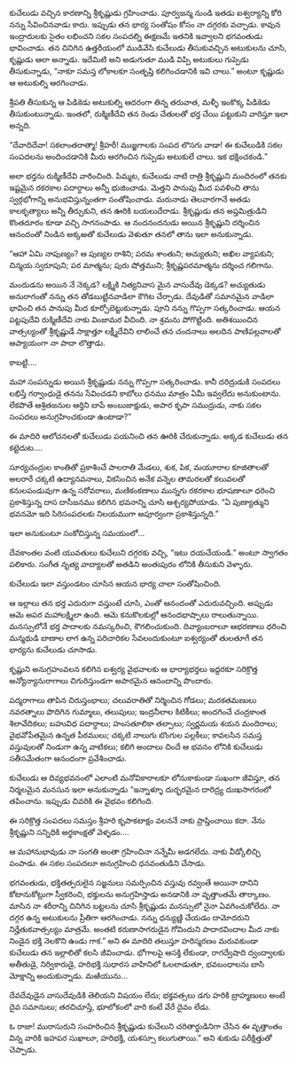 ﻿కుచేలుడు వచ్చిన కారణాన్ని శ్రీకృష్ణుడు గ్రహించాడు. పూర్వజన్మ నుండి ఇతడు ఐశ్వర్యాన్ని కోరి నన్ను సేవించినవాడు కాదు. ఇప్పుడు తన భార్య సంతోషం కోసం నా దగ్గరకు వచ్చాడు. కావున ఇంద్రాదులకు సైతం లభించని సకల సంపదల్ని ఈక్షణమే ఇతనికి ఇవ్వాలని భగవంతుడు భావించాడు. తన చినిగిన ఉత్తరీయంలో ముడివేసి కుచేలుడు తీసుకువచ్చిన అటుకులను చూసి, కృష్ణుడు ఆలా అన్నాడు. ఇదేమిటి అని అడుగుతూ ముడి విప్పి అటుకులు గుప్పెడు తీసుకున్నాడు, “నాకూ సమస్త లోకాలకూ సంతృప్తి కలిగించడానికి ఇవి చాలు.” అంటూ కృష్ణుడు ఆ అటుకుల్ని ఆరగించాడు. 

శ్రీపతి తీసుకున్న ఆ పిడికెడు అటుకుల్ని ఆదరంగా తిన్న తరువాత, మళ్ళీ ఇంకొక్క పిడికెడు తీసుకుంటున్నాడు. ఇంతలో, రుక్మిణీదేవి తన రెండు చేతులతో భర్త చేయి పట్టుకుని వారిస్తూ ఇలా అన్నది. 

“దేవాదిదేవా! సకలాంతరాత్మా! శ్రీహరీ! ముజ్జగాలకు సంపద లొసగు వాడా! ఈ కుచేలుడికి సకల సంపదలను అందించడానికి మీరు ఆరగించిన గుప్పెడు అటుకులే చాలు. ఇక భక్షించకండి.” 

అలా భర్తను రుక్మిణీదేవి వారించింది. పిమ్మట, కుచేలుడు నాటి రాత్రి శ్రీకృష్ణుని మందిరంలో తనకు ఇష్టమైన రకరకాల పదార్ధాలు అన్నీ భుజించాడు. మెత్తని పానుపు మీద పవళించి తాను స్వర్గభోగాన్ని అనుభవిస్తున్నంతగా సంతోషించాడు. మరునాడు తెలవారగానే అతడు కాలకృత్యాలు అన్నీ తీర్చుకుని, తన ఊరికి బయలుదేరాడు. శ్రీకృష్ణుడు తన అప్తమిత్రుడిని కొంతదూరం కూడా వచ్చి సాగనంపాడు. ఆ నందనందనుడు అయిన శ్రీకృష్ణుని దర్శించిన ఆనందంతో నిండిన అక్కఱతో కుచేలుడు వెళుతూ తనలో తాను ఇలా అనుకున్నాడు. 

“ఆహా ఏమి నాపుణ్యం? ఆ పుణ్యల రాశిని; పరమ శాంతుని; అచ్యుతుని; అఖిల వ్యాపకుని; చిన్మయ స్వరూపుని; పర మాత్మను; పురు షోత్తముని; శ్రీకృష్ణపరమాత్మను దర్శించ గలిగాను. 

మందుడను అయిన నే నెక్కడ? లక్ష్మికి నిత్యనివాస మైన వాసుదేవు డెక్కడ? అచ్యుతుడు అనురాగంతో నన్ను తన తోడబుట్టినవాడిలా కౌగిట చేర్చాడు. దేవుడితో సమానమైన వాడిలా భావించి తన పానుపు మీద కూర్చోబెట్టుకున్నాడు. పూని నన్ను గొప్పగా సత్కరించాడు. ఆయన పట్టపుదేవి రుక్మిణీదేవి నాకు వింజామర వీచింది. నా శ్రమను పోగొట్టింది. అతిశయించిన వాత్సల్యంతో శ్రీకృష్ణుడే సాక్షాత్తూ లక్ష్మీదేవిని లాలించే తన చందనాలు అలదిన పాణిపల్లవాలతో ఆప్యాయంగా నా పాదా లొత్తాడు. 

కాబట్టి.... 

మహా సంపన్నుడు అయిన శ్రీకృష్ణుడు నన్ను గొప్పగా సత్కరించాడు. కానీ దరిద్రుడుకి సంపదలు లభిస్తే గర్వాంధుడై తనను సేవించడని కాబోలు ధనము మాత్రం ఏమీ ఇవ్వలేదు అనుకుంటాను. లేకపొతే ఆశ్రితజనుల ఆర్తిని బాపే అంబుజాక్షుడు, అపార కృపా సముద్రుడు, నాకు సకల సంపదలు అనుగ్రహించకుండా ఉంటాడా?” 

ఈ మాదిరి ఆలోచనలతో కుచేలుడు పయనించి తన ఊరికి చేరుకున్నాడు. అక్కడ కుచేలుడు తన కట్టెదుట.... 

సూర్యచంద్రుల కాంతితో ప్రకాశించే పాలరాతి మేడలు, శుక, పిక, మయూరాల కూజితాలతో అలరారే చక్కటి ఉద్యానవనాలు, వికసించిన అనేక వన్నెల తామరలతో కలువలతో కనులపండువుగా ఉన్న సరోవరాలు, మణికంకణాలు మున్నగు రకరకాల భూషణాలూ ధరించి ప్రకాశిస్తున్న దాస దాసీజనము కలిగిన భవనాన్ని చూసి ఆశ్చర్యపోయాడు. “ఏ పుణ్యాత్ముని భవనమో ఇది సిరిసంపదలకు నిలయముగా అపూర్వంగా ప్రకాశిస్తున్నది.” 

ఇలా అనుకుంటూ సంకోచిస్తున్న సమయంలో... 

దేవకాంతల వంటి యువతులు కుచేలుని దగ్గరకు వచ్చి, “ఇటు దయచేయండి.” అంటూ స్వాగతం పలికారు. సంగీత నృత్య వాద్యాలతో అతడిని అంతఃపురం లోనికి తీసుకుని వెళ్ళారు. 

కుచేలుడు ఇలా వస్తుండటం చూసిన ఆయన భార్య చాలా సంతోషించింది. 

ఆ ఇల్లాలు తన భర్త ఎదురుగా వస్తుంటే చూసి, ఎంతో ఆనందంతో ఎదురువచ్చింది. అప్పుడు ఆమె అపర మహాలక్ష్మిలా ఉంది. ఆమె కనుకొలకుల్లో ఆనందభాష్పాలు రాలుతున్నాయి. మనస్సులోనే భర్త పాదాలకు నమస్కరించి, కౌగలించుకుంది. దివ్యాంబరాలూ ఆభరణాలు ధరించి మన్మథుడి బాణాల లాగ ఉన్న పరిచారికల సేవలందుకుంటూ ఐశ్వర్యంతో తులతూగే తన భార్యను కుచేలుడు చూసాడు. 

కృష్ణుని అనుగ్రహంవలన కలిగిన ఐశ్వర్య వైభవాలకు ఆ భార్యాభర్తలు ఇద్దరకూ సరిక్రొత్త అన్యోన్యానురాగాలు చిగురిస్తుండగా అపారమైన ఆనందాన్ని పొందారు. 

పద్మరాగాలు తాపిన చిరుస్తంభాలు; చలువరాతితో నిర్మించిన గోడలు; మరకతమణులు నవరత్నాలు పొదిగిన గుమ్మాలు, తలుపులు; ఇంద్రనీలాల కిటికీలు; అందగించే చంద్రకాంత శిలావేదికలు; బహువిధ పదార్ధాలు; హంసతూలికా తల్పాలు; స్వర్ణమయ శయన మందిరాలు; వైభవోపేతమైన ఉన్నత పీఠములు; చక్కటి నాలుగు బొంగుల పల్లకీలు; కావలసిన సమస్త వస్తువులతో నిండుగా ఉన్న వాటికలు; కలిగి అందాలు చిందే ఆ భవనం లోనికి కుచేలుడు సతీసమేతంగా ఆనందంగా ప్రవేశించాడు. 

కుచేలుడు ఆ దివ్యభవనంలో ఎలాంటి మనోవికారాలకూ లోనుకాకుండా సుఖంగా జీవిస్తూ, తన నిర్మలమైన మనసున ఇలా అనుకున్నాడు “ఇన్నాళ్ళూ దుర్భరమైన దారిద్ర్య దుఃఖసాగరంలో తపించాను. ఇప్పుడు చివరికి ఈ వైభవం కలిగింది. 

ఈ సరిక్రొత్త సంపదలు సమస్తం శ్రీహరి కృపాకటాక్షం వలననే నాకు ప్రాప్తించాయి కదా. నేను శ్రీకృష్ణుని సన్నిధికి అర్థకాంక్షతో వెళ్ళడం.... 

ఆ మహానుభావుడు నా సంగతి అంతా గ్రహించినా నన్నేమీ అడగలేదు. నాకు వీడ్కోలిచ్చి పంపాడు. ఈ సకల సంపదలూ అనుగ్రహించి ధనవంతుడిని చేసాడు. 

భగవంతుడు, భక్తితత్పరులైన సజ్జనులు సమర్పించిన వస్తువు రవ్వంతే అయినా దానిని కోటానుకోట్లుగా స్వీకరించి, భక్తులను అనుగ్రహిస్తాడు అనడానికి నా వృత్తాంతమే తార్కాణం. మాసిన నా శరీరాన్ని చినిగిన బట్టలను చూసి శ్రీకృష్ణుడు మనస్సులో నైనా ఏవగించుకోలేదు. నా దగ్గర ఉన్న అటుకులను ప్రీతిగా ఆరగించాడు. నన్ను ధన్యుణ్ణి చేయడం దామోదరుని నిర్హేతుకవాత్సల్యం మాత్రమే. అంతటి కరుణాసాగరుడైన గోవిందుని పాదారవిందాల మీద నాకు నిండైన భక్తి నెలకొని ఉండు గాక.” అని ఈ మాదిరి తలుస్తూ హరిస్మరణం మరువకుండా కుచేలుడు తన ఇల్లాలితో కలసి జీవించాడు. భోగాలపై ఆసక్తి లేకుండా, రాగద్వేషాది ద్వంద్వాలకు అతీతుడై, నిర్వికారుడై, హరిభక్తి సుధారస వాహినిలో ఓలలాడుతూ, భవబంధాలను బాసి మోక్షాన్ని అందుకున్నాడు. మఱియును... 

దేవదేవుడైన వాసుదేవుడికి తెలియని విషయం లేదు; భక్తవత్సలు డగు హరికి బ్రాహ్మణులు అంటే దైవ సమానులు; తరచిచూస్తే, భూలోకంలో వారి కంటే వేరే దైవం లేడు. 

ఓ రాజా! మురాసురుని సంహరించిన శ్రీకృష్ణుడు కుచేలుని చరితార్థుడినిగా చేసిన ఈ వృత్తాంతం విన్న వారికి ఇహపర సుఖాలూ, హరిభక్తి, యశస్సూ కలుగుతాయి.” అని శుకుడు పరీక్షిత్తుతో చెప్పాడు. 

